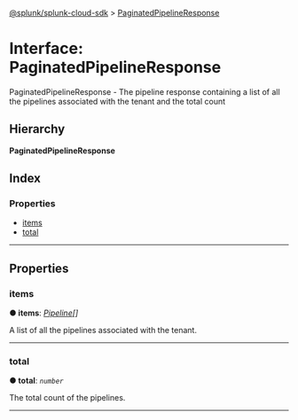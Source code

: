 [@splunk/splunk-cloud-sdk](../README.md) > [PaginatedPipelineResponse](../interfaces/paginatedpipelineresponse.md)

# Interface: PaginatedPipelineResponse

PaginatedPipelineResponse - The pipeline response containing a list of all the pipelines associated with the tenant and the total count

## Hierarchy

**PaginatedPipelineResponse**

## Index

### Properties

* [items](paginatedpipelineresponse.md#items)
* [total](paginatedpipelineresponse.md#total)

---

## Properties

<a id="items"></a>

###  items

**● items**: *[Pipeline](pipeline.md)[]*

A list of all the pipelines associated with the tenant.

___
<a id="total"></a>

###  total

**● total**: *`number`*

The total count of the pipelines.

___


